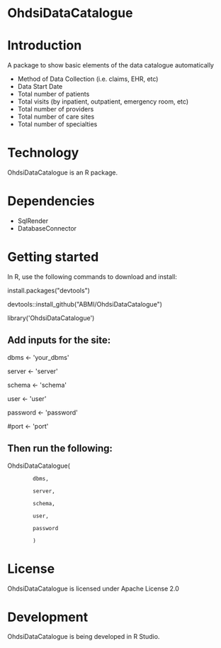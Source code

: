 # OhdsiDataCatalogue

Introduction
==========
A package to show basic elements of the data catalogue automatically 

- Method of Data Collection (i.e. claims, EHR, etc)
- Data Start Date
- Total number of patients
- Total visits (by inpatient, outpatient, emergency room, etc)
- Total number of providers
- Total number of care sites
- Total number of specialties

Technology
==========
OhdsiDataCatalogue is an R package.

Dependencies
============
* SqlRender
* DatabaseConnector

Getting started
============
In R, use the following commands to download and install:

install.packages("devtools")

devtools::install_github("ABMI/OhdsiDataCatalogue")

library('OhdsiDataCatalogue')

## Add inputs for the site:

dbms <- 'your_dbms'

server <- 'server'

schema <- 'schema'

user <- 'user'

password <- 'password'

#port <- 'port'
                                                             
## Then run the following:
OhdsiDataCatalogue(
		
			dbms,
			 
  			server,
				 
			schema,
				 
 			user,
				 
			password
				 
		  	)
                                                         
License
=======
  OhdsiDataCatalogue is licensed under Apache License 2.0

Development
===========
  OhdsiDataCatalogue is being developed in R Studio.


